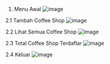 1. Menu Awal
   ![image](https://github.com/user-attachments/assets/feb08634-aea0-46c5-a683-13f7e0af24fb)
   
2.1 Tambah Coffee Shop
   ![image](https://github.com/user-attachments/assets/233899c2-2123-4917-8343-b5f7d2077d09)
   
2.2 Lihat Semua Coffee Shop
   ![image](https://github.com/user-attachments/assets/6308a28c-c484-40a0-9bbe-2ae017d163e8)
   
2.3 Total Coffee Shop Terdaftar
   ![image](https://github.com/user-attachments/assets/1999e742-a4c2-494d-9f94-a9dc59bba46e)
   
2.4 Keluar
   ![image](https://github.com/user-attachments/assets/deaad4d0-0faa-470f-8cc4-be3bb2da873d)

